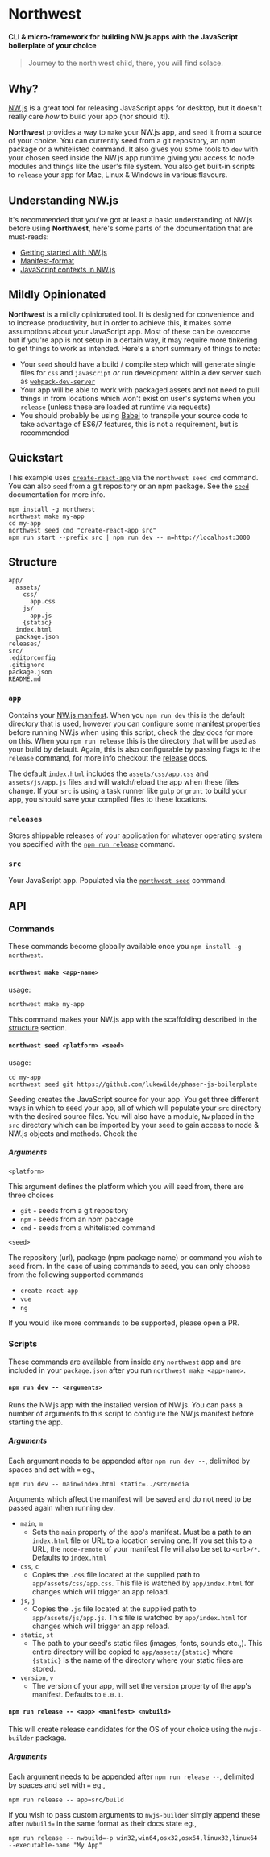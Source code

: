 # Northwest

#### CLI & micro-framework for building NW.js apps with the JavaScript boilerplate of your choice

> Journey to the north west child, there, you will find solace.

## Why?

[NW.js](http://nwjs.io) is a great tool for releasing JavaScript apps for desktop, but it doesn't really care _how_ to build your app (nor should it!).

**Northwest** provides a way to `make` your NW.js app, and `seed` it from a source of your choice. You can currently seed from a git repository, an npm package or a whitelisted command. It also gives you some tools to `dev` with your chosen seed inside the NW.js app runtime giving you access to node modules and things like the user's file system. You also get built-in scripts to `release` your app for Mac, Linux & Windows in various flavours.

## Understanding NW.js

It's recommended that you've got at least a basic understanding of NW.js before using **Northwest**, here's some parts of the documentation that are must-reads:

* [Getting started with NW.js](http://docs.nwjs.io/en/latest/For%20Users/Getting%20Started/)
* [Manifest-format](http://docs.nwjs.io/en/latest/References/Manifest%20Format/#manifest-format)
* [JavaScript contexts in NW.js](http://docs.nwjs.io/en/latest/For%20Users/Advanced/JavaScript%20Contexts%20in%20NW.js/)

## Mildly Opinionated

**Northwest** is a mildly opinionated tool. It is designed for convenience and to increase productivity, but in order to achieve this, it makes some assumptions about your JavaScript app. Most of these can be overcome but if you're app is not setup in a certain way, it may require more tinkering to get things to work as intended. Here's a short summary of things to note:

* Your `seed` should have a build / compile step which will generate single files for `css` and `javascript` _or_ run development within a dev server such as [`webpack-dev-server`](https://webpack.js.org/configuration/dev-server/)
* Your app will be able to work with packaged assets and not need to pull things in from locations which won't exist on user's systems when you `release` (unless these are loaded at runtime via requests)
* You should probably be using [Babel](http://babeljs.io) to transpile your source code to take advantage of ES6/7 features, this is not a requirement, but is recommended

## Quickstart

This example uses [`create-react-app`](https://github.com/facebookincubator/create-react-app) via the `northwest seed cmd` command. You can also `seed` from a git repository or an npm package. See the [`seed`](#seed) documentation for more info.

```
npm install -g northwest
northwest make my-app
cd my-app
northwest seed cmd "create-react-app src"
npm run start --prefix src | npm run dev -- m=http://localhost:3000
```

## Structure

```
app/
  assets/
    css/
      app.css
    js/
      app.js
    {static}
  index.html
  package.json
releases/
src/
.editorconfig
.gitignore
package.json
README.md
```

### `app`

Contains your [NW.js manifest](http://docs.NW.js.io/en/latest/References/Manifest%20Format/#quick-start). When you `npm run dev` this is the default directory that is used, however you can configure some manifest properties before running NW.js when using this script, check the [dev](#dev) docs for more on this. When you `npm run release` this is the directory that will be used as your build by default. Again, this is also configurable by passing flags to the `release` command, for more info checkout the [release](#release) docs.

The default `index.html` includes the `assets/css/app.css` and `assets/js/app.js` files and will watch/reload the app when these files change. If your `src` is using a task runner like `gulp` or `grunt` to build your app, you should save your compiled files to these locations.

### `releases`

Stores shippable releases of your application for whatever operating system you specified with the [`npm run release`](#release) command.

### `src`

Your JavaScript app. Populated via the [`northwest seed`](#seed) command.

## API

### Commands

These commands become globally available once you `npm install -g northwest`.

#### `northwest make <app-name>`

usage:

```
northwest make my-app
```

This command makes your NW.js app with the scaffolding described in the [structure](#structure) section.

#### `northwest seed <platform> <seed>`

usage:

```
cd my-app
northwest seed git https://github.com/lukewilde/phaser-js-boilerplate
```

Seeding creates the JavaScript source for your app. You get three different ways in which to seed your app, all of which will populate your `src` directory with the desired source files. You will also have a module, `Nw` placed in the `src` directory which can be imported by your seed to gain access to node & NW.js objects and methods. Check the 

##### Arguments

`<platform>`

This argument defines the platform which you will seed from, there are three choices 

* `git` - seeds from a git repository 
* `npm` - seeds from an npm package 
* `cmd` - seeds from a whitelisted command

`<seed>`

The repository (url), package (npm package name) or command you wish to seed from. In the case of using commands to seed, you can only choose from the following supported commands

* `create-react-app`
* `vue`
* `ng`

If you would like more commands to be supported, please open a PR. 

### Scripts

These commands are available from inside any `northwest` app and are included in your `package.json` after you run `northwest make <app-name>`.

#### `npm run dev -- <arguments>`

Runs the NW.js app with the installed version of NW.js. You can pass a number of arguments to this script to configure the NW.js manifest before starting the app.

##### Arguments

Each argument needs to be appended after `npm run dev --`, delimited by spaces and set with `=` eg.,

```
npm run dev -- main=index.html static=../src/media
```

Arguments which affect the manifest will be saved and do not need to be passed again when running `dev`.

* `main`, `m`
    * Sets the `main` property of the app's manifest. Must be a path to an `index.html` file or URL to a location serving one. If you set this to a URL, the `node-remote` of your manifest file will also be set to `<url>/*`. Defaults to `index.html`
* `css`, `c`
    * Copies the `.css` file located at the supplied path to `app/assets/css/app.css`. This file is watched by `app/index.html` for changes which will trigger an app reload.
* `js`, `j`
    * Copies the `.js` file located at the supplied path to `app/assets/js/app.js`. This file is watched by `app/index.html` for changes which will trigger an app reload.
* `static`, `st`
    * The path to your seed's static files (images, fonts, sounds etc.,). This entire directory will be copied to `app/assets/{static}` where `{static}` is the name of the directory where your static files are stored.
* `version`, `v`
    * The version of your app, will set the `version` property of the app's manifest. Defaults to `0.0.1`.

#### `npm run release -- <app> <manifest> <nwbuild>`

This will create release candidates for the OS of your choice using the `nwjs-builder` package. 

##### Arguments

Each argument needs to be appended after `npm run release --`, delimited by spaces and set with `=` eg.,

```
npm run release -- app=src/build
```

If you wish to pass custom arguments to `nwjs-builder` simply append these after `nwbuild=` in the same format as their docs state eg.,

```
npm run release -- nwbuild=-p win32,win64,osx32,osx64,linux32,linux64 --executable-name "My App"
```


